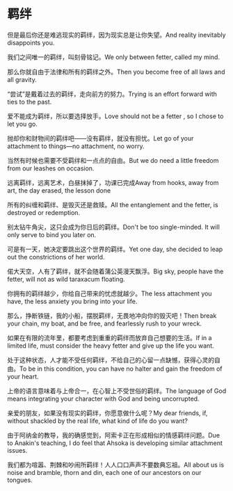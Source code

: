 # 羁绊

<p><span class="chinese">但是最后你还是难逃现实的羁绊，因为现实总是让你失望。</span><span class="english">And reality inevitably disappoints you.</span></p>

<p><span class="chinese">我们之间唯一的羁绊，叫刻骨铭记。</span><span class="english">We only between fetter, called my mind.</span></p>

<p><span class="chinese">那么你就自由于法律和所有的羁绊之外。</span><span class="english">Then you become free of all laws and all gravity.</span></p>

<p><span class="chinese">“尝试”是戴着过去的羁绊，走向前方的努力。</span><span class="english">Trying is an effort forward with ties to the past.</span></p>

<p><span class="chinese">爱不能成为羁绊，所以要选择放手。</span><span class="english">Love should not be a fetter , so I chose to let you go.</span></p>

<p><span class="chinese">抛却你和财物间的羁绊吧——没有羁绊，就没有担忧。</span><span class="english">Let go of your attachment to things—no attachment, no worry.</span></p>

<p><span class="chinese">当然有时候也需要不受羁绊和一点点的自由。</span><span class="english">But we do need a little freedom from our leashes on occasion.</span></p>

<p><span class="chinese">远离羁绊，远离艺术，白昼抹掉了，功课已完成</span><span class="english">Away from hooks, away from art, the day erased, the lesson done</span></p>

<p><span class="chinese">所有的纠缠和羁绊、是毁灭还是救赎。</span><span class="english">All the entanglement and the fetter, is destroyed or redemption.</span></p>

<p><span class="chinese">别太钻牛角尖，这只会成为你日后的羁绊。</span><span class="english">Don't be too single-minded. It will only serve to bind you later on.</span></p>

<p><span class="chinese">可是有一天，她决定要跳出这个世界的羁绊。</span><span class="english">Yet one day, she decided to leap out the constrictions of her world.</span></p>

<p><span class="chinese">偌大天空，人有了羁绊，就不会随着蒲公英漫天飘浮。</span><span class="english">Big sky, people have the fetter, will not as wild taraxacum floating.</span></p>

<p><span class="chinese">你拥有的羁绊越少，你给自己带来的忧虑就越少。</span><span class="english">The less attachment you have, the less anxiety you bring into your life.</span></p>

<p><span class="chinese">那么，挣断铁链，我的小船，摆脱羁绊，无畏地冲向你的毁灭吧！</span><span class="english">Then break your chain, my boat, and be free, and fearlessly rush to your wreck.</span></p>

<p><span class="chinese">如果在有限的流年里，都要考虑到重重的羁绊而放弃自己想要的生活。</span><span class="english">If in a limited life, must consider the heavy fetter and give up the life you want.</span></p>

<p><span class="chinese">处于这种状态，人才能不受任何羁绊，不给自己的心留一点缺憾，获得心灵的自由。</span><span class="english">To be in this condition, you can have no halter and gain the freedom of your heart.</span></p>

<p><span class="chinese">上帝的语言意味着与上帝合一，在心智上不受世俗的羁绊。</span><span class="english">The language of God means integrating your character with God and being uncorrupted.</span></p>

<p><span class="chinese">亲爱的朋友，如果没有现实的羁绊，你愿意做什么呢？</span><span class="english">My dear friends, if, without shackled by the real life, what kind of life do you want?</span></p>

<p><span class="chinese">由于阿纳金的教导，我的确感觉到，阿索卡正在形成相似的情感羁绊问题。</span><span class="english">Due to Anakin's teaching, I do feel that Ahsoka is developing similar attachment issues.</span></p>

<p><span class="chinese">我们都为喧嚣、荆棘和吵闹所羁绊！人人口口声声不要数典忘祖。</span><span class="english">All about us is noise and bramble, thorn and din, each one of our ancestors on our tongues.</span></p>

